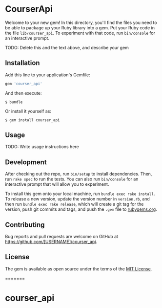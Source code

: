 # CourserApi

Welcome to your new gem! In this directory, you'll find the files you need to be able to package up your Ruby library into a gem. Put your Ruby code in the file `lib/courser_api`. To experiment with that code, run `bin/console` for an interactive prompt.

TODO: Delete this and the text above, and describe your gem

## Installation

Add this line to your application's Gemfile:

```ruby
gem 'courser_api'
```

And then execute:

    $ bundle

Or install it yourself as:

    $ gem install courser_api

## Usage

TODO: Write usage instructions here

## Development

After checking out the repo, run `bin/setup` to install dependencies. Then, run `rake spec` to run the tests. You can also run `bin/console` for an interactive prompt that will allow you to experiment.

To install this gem onto your local machine, run `bundle exec rake install`. To release a new version, update the version number in `version.rb`, and then run `bundle exec rake release`, which will create a git tag for the version, push git commits and tags, and push the `.gem` file to [rubygems.org](https://rubygems.org).

## Contributing

Bug reports and pull requests are welcome on GitHub at https://github.com/[USERNAME]/courser_api.


## License

The gem is available as open source under the terms of the [MIT License](http://opensource.org/licenses/MIT).

=======
# courser_api
